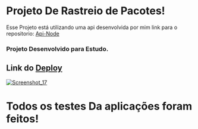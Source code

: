 # Projeto De Rastreio de Pacotes!
Esse Projeto está utilizando uma api desenvolvida por mim link para o repositorio: [Api-Node](https://github.com/Withene/FindBluePackge-React)

### Projeto Desenvolvido para Estudo.
## Link do [Deploy](https://firstbluepackge.netlify.app)

[![Screenshot_17](https://user-images.githubusercontent.com/82597491/132921477-8df63dfe-1298-410a-a7b2-e4378917d3f9.png)](https://firstbluepackge.netlify.app)


# Todos os testes Da aplicações foram feitos!


